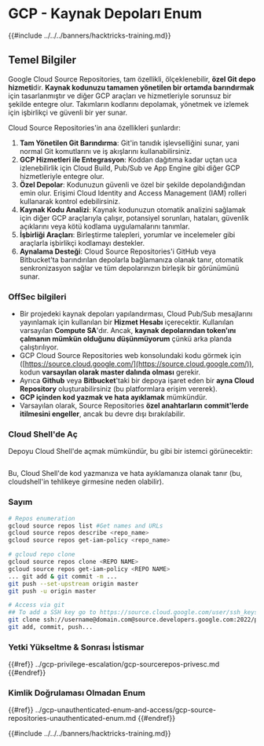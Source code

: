 # GCP - Kaynak Depoları Enum

{{#include ../../../banners/hacktricks-training.md}}

## Temel Bilgiler <a href="#reviewing-cloud-git-repositories" id="reviewing-cloud-git-repositories"></a>

Google Cloud Source Repositories, tam özellikli, ölçeklenebilir, **özel Git depo hizmeti**dir. **Kaynak kodunuzu tamamen yönetilen bir ortamda barındırmak** için tasarlanmıştır ve diğer GCP araçları ve hizmetleriyle sorunsuz bir şekilde entegre olur. Takımların kodlarını depolamak, yönetmek ve izlemek için işbirlikçi ve güvenli bir yer sunar.

Cloud Source Repositories'in ana özellikleri şunlardır:

1. **Tam Yönetilen Git Barındırma**: Git'in tanıdık işlevselliğini sunar, yani normal Git komutlarını ve iş akışlarını kullanabilirsiniz.
2. **GCP Hizmetleri ile Entegrasyon**: Koddan dağıtıma kadar uçtan uca izlenebilirlik için Cloud Build, Pub/Sub ve App Engine gibi diğer GCP hizmetleriyle entegre olur.
3. **Özel Depolar**: Kodunuzun güvenli ve özel bir şekilde depolandığından emin olur. Erişimi Cloud Identity and Access Management (IAM) rolleri kullanarak kontrol edebilirsiniz.
4. **Kaynak Kodu Analizi**: Kaynak kodunuzun otomatik analizini sağlamak için diğer GCP araçlarıyla çalışır, potansiyel sorunları, hataları, güvenlik açıklarını veya kötü kodlama uygulamalarını tanımlar.
5. **İşbirliği Araçları**: Birleştirme talepleri, yorumlar ve incelemeler gibi araçlarla işbirlikçi kodlamayı destekler.
6. **Aynalama Desteği**: Cloud Source Repositories'i GitHub veya Bitbucket'ta barındırılan depolarla bağlamanıza olanak tanır, otomatik senkronizasyon sağlar ve tüm depolarınızın birleşik bir görünümünü sunar.

### OffSec bilgileri <a href="#reviewing-cloud-git-repositories" id="reviewing-cloud-git-repositories"></a>

- Bir projedeki kaynak depoları yapılandırması, Cloud Pub/Sub mesajlarını yayınlamak için kullanılan bir **Hizmet Hesabı** içerecektir. Kullanılan varsayılan **Compute SA**'dır. Ancak, **kaynak depolarından token'ını çalmanın mümkün olduğunu düşünmüyorum** çünkü arka planda çalıştırılıyor.
- GCP Cloud Source Repositories web konsolundaki kodu görmek için ([https://source.cloud.google.com/](https://source.cloud.google.com/)), kodun **varsayılan olarak master dalında olması** gerekir.
- Ayrıca **Github** veya **Bitbucket**'taki bir depoya işaret eden bir **ayna Cloud Repository** oluşturabilirsiniz (bu platformlara erişim vererek).
- **GCP içinden kod yazmak ve hata ayıklamak** mümkündür.
- Varsayılan olarak, Source Repositories **özel anahtarların commit'lerde itilmesini engeller**, ancak bu devre dışı bırakılabilir.

### Cloud Shell'de Aç

Depoyu Cloud Shell'de açmak mümkündür, bu gibi bir istemci görünecektir:

<figure><img src="../../../images/image (325).png" alt=""><figcaption></figcaption></figure>

Bu, Cloud Shell'de kod yazmanıza ve hata ayıklamanıza olanak tanır (bu, cloudshell'in tehlikeye girmesine neden olabilir).

### Sayım
```bash
# Repos enumeration
gcloud source repos list #Get names and URLs
gcloud source repos describe <repo_name>
gcloud source repos get-iam-policy <repo_name>

# gcloud repo clone
gcloud source repos clone <REPO NAME>
gcloud source repos get-iam-policy <REPO NAME>
... git add & git commit -m ...
git push --set-upstream origin master
git push -u origin master

# Access via git
## To add a SSH key go to https://source.cloud.google.com/user/ssh_keys (no gcloud command)
git clone ssh://username@domain.com@source.developers.google.com:2022/p/<proj-name>/r/<repo-name>
git add, commit, push...
```
### Yetki Yükseltme & Sonrası İstismar

{{#ref}}
../gcp-privilege-escalation/gcp-sourcerepos-privesc.md
{{#endref}}

### Kimlik Doğrulaması Olmadan Enum

{{#ref}}
../gcp-unauthenticated-enum-and-access/gcp-source-repositories-unauthenticated-enum.md
{{#endref}}

{{#include ../../../banners/hacktricks-training.md}}
